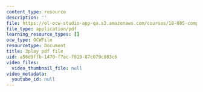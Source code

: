 ```yaml
---
content_type: resource
description: ''
file: https://ol-ocw-studio-app-qa.s3.amazonaws.com/courses/18-085-computational-science-and-engineering-i-fall-2008/a56d9ffb1470f7acf91987c079c883c6_Y_lWzD2vigk.pdf
file_type: application/pdf
learning_resource_types: []
ocw_type: OCWFile
resourcetype: Document
title: 3play pdf file
uid: a56d9ffb-1470-f7ac-f919-87c079c883c6
video_files:
  video_thumbnail_file: null
video_metadata:
  youtube_id: null
---
```

